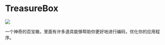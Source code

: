 # TreasureBox

[![](https://jitpack.io/v/Chen-Ji-Mou/TreasureBox.svg)](https://jitpack.io/#Chen-Ji-Mou/TreasureBox)

一个神奇的百宝箱，里面有许多道具能够帮助你更好地进行编码，优化你的应用程序。